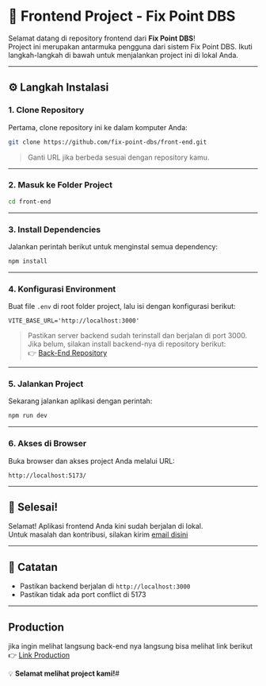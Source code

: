 # 🚀 Frontend Project - Fix Point DBS

Selamat datang di repository frontend dari **Fix Point DBS**!  
Project ini merupakan antarmuka pengguna dari sistem Fix Point DBS. Ikuti langkah-langkah di bawah untuk menjalankan project ini di lokal Anda.

---

## ⚙️ Langkah Instalasi

### 1. Clone Repository
Pertama, clone repository ini ke dalam komputer Anda:

```bash
git clone https://github.com/fix-point-dbs/front-end.git
```

> Ganti URL jika berbeda sesuai dengan repository kamu.

---

### 2. Masuk ke Folder Project

```bash
cd front-end
```

---

### 3. Install Dependencies

Jalankan perintah berikut untuk menginstal semua dependency:

```bash
npm install
```

---

### 4. Konfigurasi Environment

Buat file `.env` di root folder project, lalu isi dengan konfigurasi berikut:

```env
VITE_BASE_URL='http://localhost:3000'
```

> Pastikan server backend sudah terinstall dan berjalan di port 3000.  
Jika belum, silakan install backend-nya di repository berikut:  
👉 [Back-End Repository](https://github.com/fix-point-dbs/back-end/)

---

### 5. Jalankan Project

Sekarang jalankan aplikasi dengan perintah:

```bash
npm run dev
```

---

### 6. Akses di Browser

Buka browser dan akses project Anda melalui URL:

```
http://localhost:5173/
```

---

## 🎉 Selesai!

Selamat! Aplikasi frontend Anda kini sudah berjalan di lokal.  
Untuk masalah dan kontribusi, silakan kirim [email disini](adzazarf@gmail.com)

---

## 📌 Catatan

- Pastikan backend berjalan di `http://localhost:3000`
- Pastikan tidak ada port conflict di 5173

---

## Production

jika ingin melihat langsung back-end nya langsung bisa melihat link berikut
👉 [Link Production](https://fixpoint.adza-zarif.my.id)

💡 **Selamat melihat project kami!**#